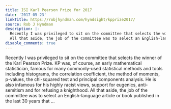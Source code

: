 ```yaml
---
title: ISI Karl Pearson Prize for 2017
date: '2017-05-23'
linkTitle: https://robjhyndman.com/hyndsight/kpprize2017/
source: Rob J Hyndman
description: |-
  Recently I was privileged to sit on the committee that selects the winner of the Karl Pearson Prize. KP was, of course, an early mathematical statistician, famous for many commonly-used statistical methods and tools including histograms, the correlation coefficient, the method of moments, p-values, the chi-squared test and principal components analysis. He is also infamous for his highly racist views, support for eugenics, anti-semitism and for refusing a knighthood.
  All that aside, the job of the committee was to select an English-language article or book published in the last 30 years that ...
disable_comments: true
---
```

Recently I was privileged to sit on the committee that selects the winner of the Karl Pearson Prize. KP was, of course, an early mathematical statistician, famous for many commonly-used statistical methods and tools including histograms, the correlation coefficient, the method of moments, p-values, the chi-squared test and principal components analysis. He is also infamous for his highly racist views, support for eugenics, anti-semitism and for refusing a knighthood.
All that aside, the job of the committee was to select an English-language article or book published in the last 30 years that ...